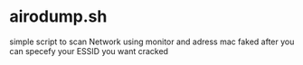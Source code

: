  airodump.sh
========

simple script to scan Network using monitor and adress mac faked 
after you can specefy your ESSID you want cracked 
